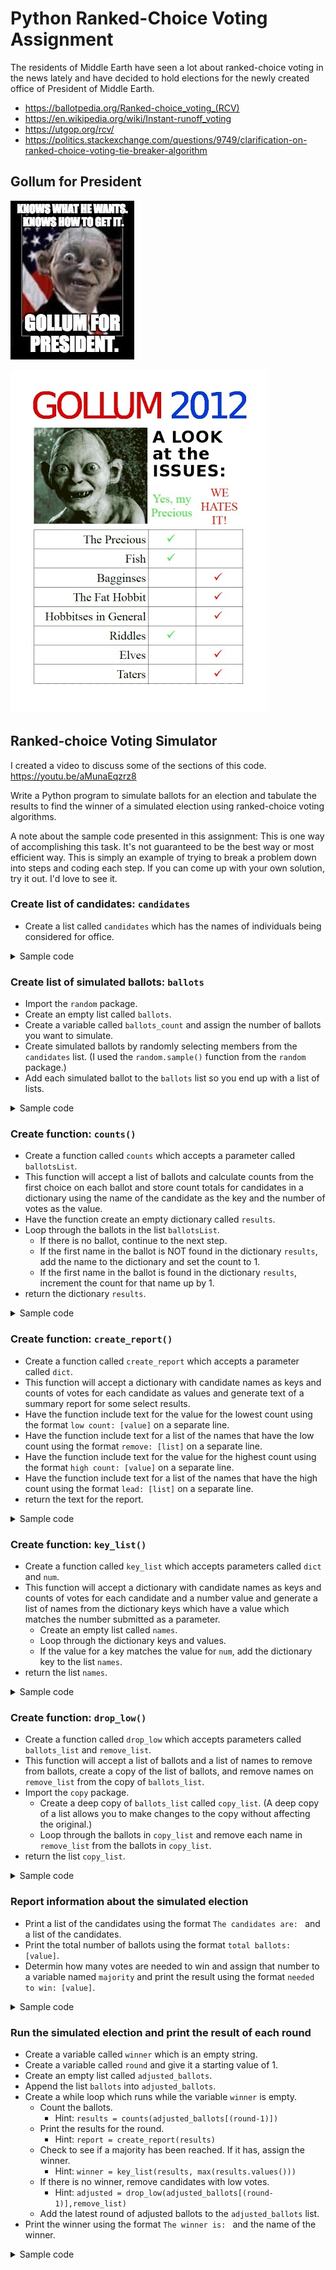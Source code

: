 # Python Ranked-Choice Voting Assignment

The residents of Middle Earth have seen a lot about ranked-choice voting in the news lately and have decided to hold elections for the newly created office of President of Middle Earth.

* https://ballotpedia.org/Ranked-choice_voting_(RCV)
* https://en.wikipedia.org/wiki/Instant-runoff_voting
* https://utgop.org/rcv/
* https://politics.stackexchange.com/questions/9749/clarification-on-ranked-choice-voting-tie-breaker-algorithm

## Gollum for President

![Gollum for President Issues](/images/GollumPresident1.jpg)

![Gollum for President Issues](/images/GollumPresidentIssues.jpg)

## Ranked-choice Voting Simulator

I created a video to discuss some of the sections of this code. https://youtu.be/aMunaEqzrz8 

Write a Python program to simulate ballots for an election and tabulate the results to find the winner of a simulated election using ranked-choice voting algorithms.

A note about the sample code presented in this assignment: This is one way of accomplishing this task. It's not guaranteed to be the best way or most efficient way. This is simply an example of trying to break a problem down into steps and coding each step. If you can come up with your own solution, try it out. I'd love to see it.


### Create list of candidates: `candidates`

* Create a list called `candidates` which has the names of individuals being considered for office.

<details>
  <summary>Sample code</summary>
  
  ```Python
  candidates = ['Aragorn','Arwen','Bilbo','Elrond','Faramir','Frodo','Gandalf','Gimli','Gollum', 'Legolas','Saruman']
  ```
  
</details>


### Create list of simulated ballots: `ballots`

* Import the `random` package.
* Create an empty list called `ballots`.
* Create a variable called `ballots_count` and assign the number of ballots you want to simulate.
* Create simulated ballots by randomly selecting members from the `candidates` list. (I used the `random.sample()` function from the `random` package.) 
* Add each simulated ballot to the `ballots` list so you end up with a list of lists.

<details>
  <summary>Sample code</summary>
  
```Python
import random

ballots = []
ballots_count = 20

for i in range (0,ballots_count):
    random_number = random.randint(1, len(candidates))
    ballots.append(random.sample(candidates,random_number))
```
  
</details>


### Create function: `counts()`

* Create a function called `counts` which accepts a parameter called `ballotsList`.
* This function will accept a list of ballots and calculate counts from the first choice on each ballot and store count totals for candidates in a dictionary using the name of the candidate as the key and the number of votes as the value.
* Have the function create an empty dictionary called `results`.
* Loop through the ballots in the list `ballotsList`.
  * If there is no ballot, continue to the next step.
  * If the first name in the ballot is NOT found in the dictionary `results`, add the name to the dictionary and set the count to 1.
  * If the first name in the ballot is found in the dictionary `results`, increment the count for that name up by 1.
* return the dictionary `results`.

<details>
  <summary>Sample code</summary>
  
  ```Python
  def counts(ballotsList):
    results = {}
    for ballot in ballotsList:
        if not ballot:
            continue
        elif ballot[0] not in results:
            results[ballot[0]] = 1
        else:
            results[ballot[0]] += 1
    return results
  ```
  
</details>


### Create function: `create_report()`

* Create a function called `create_report` which accepts a parameter called `dict`.
* This function will accept a dictionary with candidate names as keys and counts of votes for each candidate as values and generate text of a summary report for some select results.
* Have the function include text for the value for the lowest count using the format `low count: [value]` on a separate line.
* Have the function include text for a list of the names that have the low count using the format `remove: [list]` on a separate line.
* Have the function include text for the value for the highest count using the format `high count: [value]` on a separate line.
* Have the function include text for a list of the names that have the high count using the format `lead: [list]` on a separate line.
* return the text for the report.

<details>
  <summary>Sample code</summary>
  
  ```Python
  def create_report(dict):
    text = ''
    text += 'low count: ' + str(min(dict.values())) + '\n'
    text += 'remove: ' + str(key_list(dict, min(dict.values()))) + '\n'
    text += 'high count: ' + str(max(dict.values())) + '\n'
    text += 'lead: ' + str(key_list(dict, max(dict.values()))) + '\n'
    return text
  ```
  
</details>


### Create function: `key_list()`

* Create a function called `key_list` which accepts parameters called `dict` and `num`.
* This function will accept a dictionary with candidate names as keys and counts of votes for each candidate and a number value and generate a list of names from the dictionary keys which have a value which matches the number submitted as a parameter.
  * Create an empty list called `names`.
  * Loop through the dictionary keys and values.
  * If the value for a key matches the value for `num`, add the dictionary key to the list `names`.
* return the list `names`.

<details>
  <summary>Sample code</summary>
  
  ```Python
  def key_list(dict, num):
    names = []
    for key, value in dict.items():
        if value == num:
            names.append(key)
    return names
  ```
  
</details>


### Create function: `drop_low()`

* Create a function called `drop_low` which accepts parameters called `ballots_list` and `remove_list`.
* This function will accept a list of ballots and a list of names to remove from ballots, create a copy of the list of ballots, and remove names on `remove_list` from the copy of `ballots_list`.
* Import the `copy` package.
  * Create a deep copy of `ballots_list` called `copy_list`. (A deep copy of a list allows you to make changes to the copy without affecting the original.)
  * Loop through the ballots in `copy_list` and remove each name in `remove_list` from the ballots in `copy_list`.
* return the list `copy_list`.

<details>
  <summary>Sample code</summary>
  
  ```Python
  import copy
  
  def drop_low(ballots_list, remove_list):
    copy_list = copy.deepcopy(ballots_list)
    for ballot in copy_list:
        for item in remove_list:
            if item in ballot:
                ballot.remove(item)
    return copy_list
  ```
  
</details>


### Report information about the simulated election

* Print a list of the candidates using the format `The candidates are: ` and a list of the candidates.
* Print the total number of ballots using the format `total ballots: [value]`.
* Determin how many votes are needed to win and assign that number to a variable named `majority` and print the result using the format `needed to win: [value]`.

<details>
  <summary>Sample code</summary>
  
  ```Python
import math

# get starting information about the vote
print("The candidates are: ", candidates)
print("total ballots: ", len(ballots))

# determine how many votes needed to win
if (len(ballots) % 2) == 0:
    majority = math.ceil(len(ballots) * .5) + 1
else:
    majority = math.ceil(len(ballots) * .5)
print("needed to win: ", majority, '\n\n\n')
  ```
  
</details>


### Run the simulated election and print the result of each round

* Create a variable called `winner` which is an empty string.
* Create a variable called `round` and give it a starting value of 1.
* Create an empty list called `adjusted_ballots`.
* Append the list `ballots` into `adjusted_ballots`.
* Create a while loop which runs while the variable `winner` is empty.
  * Count the ballots.
    * Hint: `results = counts(adjusted_ballots[(round-1)])`
  * Print the results for the round.
    * Hint: `report = create_report(results)`
  * Check to see if a majority has been reached. If it has, assign the winner.
    * Hint: `winner = key_list(results, max(results.values()))`
  * If there is no winner, remove candidates with low votes.
    * Hint: `adjusted = drop_low(adjusted_ballots[(round-1)],remove_list)`
  * Add the latest round of adjusted ballots to the `adjusted_ballots` list.
* Print the winner using the format `The winner is: ` and the name of the winner. 

<details>
  <summary>Sample code</summary>
  
  ```Python
winner = ''
round = 1
adjusted_ballots = []
adjusted_ballots.append(ballots)

while winner == '':
    # count the ballots
    results = counts(adjusted_ballots[(round-1)])
    print("results from round ", round, "-", results)
    report = create_report(results)
    print(report)
    
    # check to see if majority reached
    if max(results.values()) >= majority:
        winner = key_list(results, max(results.values()))
    else:
        print("no majority yet\n\n")
        
        
    # remove low votes
    remove_list = key_list(results, min(results.values()))
    adjusted = drop_low(adjusted_ballots[(round-1)],remove_list)
    adjusted_ballots.append(adjusted)
    
    # increment the round variable
    round += 1
    
print("The winner is: ",winner)
  ```
  
</details>



